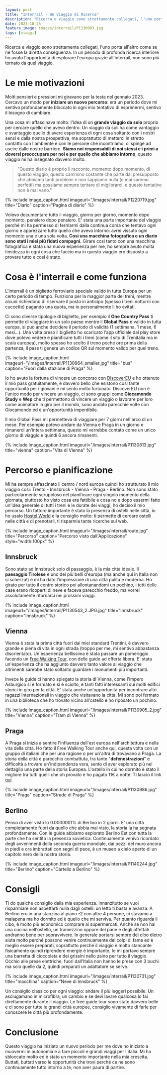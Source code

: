```yaml
---
layout: post
title: "Interrail - Un Viaggio di Ricerca"
description: "Ricerca e viaggio sono strettamente collegati, l'uno porta all'altro come se ne fosse la diretta conseguenza. In un periodo di profonda ricerca interiore ho avuto l'opportunità di esplorare l'europa grazie all'interrail, non sono più tornato da quel viaggio."
date: 2023-10-25
feature_image: images/interrail/P1130903.jpg
tags: [viaggi]
---
```


Ricerca e viaggio sono strettamente collegati, l'uno porta all'altro come se ne fosse la diretta conseguenza. In un periodo di profonda ricerca interiore ho avuto l'opportunità di esplorare l'europa grazie all'interrail, non sono più tornato da quel viaggio.

<!--more-->
# Le mie motivazioni

Molti pensieri e pressioni mi giravano per la testa nel gennaio 2023. Cercavo un modo per **iniziare un nuovo percorso**: era un periodo dove mi sentivo profondamente bloccato in ogni mio tentativo di esprimermi, sentivo il bisogno di cambiare.

Una cosa mi affascinava molto: l'idea di un **grande viaggio da solo** proprio per cercare quello che avevo dentro. Un viaggio da soli ha come vantaggio e svantaggio quello di avere esperienza di ogni cosa soltanto con i nostri sensi e dalla nostra prospettiva, ma soprattutto di metterci in stretto contatto con l'ambiente e con le persone che incontriamo, ci spinge ad uscire dalle nostre barriere. **Siamo noi responsabili di noi stessi e i primi a doversi preoccupare per noi e per quello che abbiamo intorno**, questo viaggio mi ha insegnato davvero molto.

> "Questo diario è proprio il racconto, momento dopo momento, di questo viaggio, questo cammino costante che parte dal presupposto che abbiamo tanti problemi e non sappiamo nulla (e mai saremo perfetti) ma possiamo sempre tentare di migliorarci, e questo tentativo non è mai vano."


{% include image_caption.html imageurl="/images/interrail/P1220719.jpg" title="Diario" caption="Pagina di diario" %}



Volevo documentare tutto il viaggio, giorno per giorno, momento dopo momento, pensiero dopo pensiero. E' stata una parte importante del viaggio perché mi ha permesso di fermarmi dalla continua corsa che tentavo ogni giorno e apprezzare tutto quello che avevo intorno: avrei vissuto ogni momento una e una sola volta. **Così una macchina fotografica e un diario sono stati i miei più fidati compagni.**
Girare così tanto con una macchina fotografica è stata una nuova esperienza per me, ho sempre avuto molta timidezza in ogni cosa che faccio ma in questo viaggio ero disposto a provare tutto e così è stato.


# Cosa è l'interrail e come funziona

L'Interrail è un biglietto ferroviario speciale valido in tutta Europa per un certo periodo di tempo. Funziona per la maggior parte dei treni, mentre alcuni richiedono di riservare il posto in anticipo (spesso i treni notturni con cuccette) pagando una quota, ma io personalmente li ho evitati.

Ci sono diverse tipologie di biglietto, per esempio il **One Country Pass** ti permette di viaggiare in un solo paese mentre il **Global Pass** è valido in tutta europa, si può anche decidere il periodo di validità (1 settimana, 1 mese, 6 mesi...). Una volta preso il biglietto ho scaricato l'app ufficiale dal play store dove potevo vedere e pianificare tutti i treni (come il sito di Trenitalia ma in scala europea), molto spesso ho scelto il treno poche ore prima della partenza, il pass ti genera un codice QR sul momento valido per quel treno.

{% include image_caption.html imageurl="/images/interrail/P1130964_smaller.jpg" title="bus" caption="Fuori dalla stazione di Praga" %}

Io ho avuto la fortuna di vincere un concorso con [DiscoverEU](https://www.interrail.eu/it/interrail-passes/what-is-discovereu) e ho ottenuto il mio pass gratuitamente, è davvero bello che esistono così tante opportunità per i giovani e mi sento molto fortunato. DiscoverEU non è l'unico modo per vincere un viaggio, ci sono gruppi come **Giocamondo Study** e **Wep** che ti permettono di vincere un viaggio o lavorare per loro come animatore in giro per il mondo, sono andato parecchie volte con Giocamondo ed è un'opportunità imperdibile. 

Il mio Global Pass mi permetteva di viaggiare per 7 giorni nell'arco di un mese. Per esempio potevo andare da Vienna e Praga in un giorno e rimanerci un'intera settimana, questo mi verrebbe contato come un unico giorno di viaggio e quindi 6 ancora rimanenti.

{% include image_caption.html imageurl="/images/interrail/P1130813.jpg" title="vienna" caption="Vita di Vienna" %}

# Percorso e pianificazione

Mi ha sempre affascinato il centro / nord europa quindi ho strutturato il mio viaggio così: Trento - Innsbruck - Vienna - Praga - Berlino.
Non sono stato particolarmente scrupoloso nel pianificare ogni singolo momento della giornata, piuttosto ho visto cosa era fattibile e cosa no e dopo essermi fatto un'idea generale di tutti i treni e le durate dei viaggi, ho deciso il mio percorso. Un fattore importante è stato la presenza di ostelli nelle città, io ho usato [Hostel World](https://www.italian.hostelworld.com/) e la consiglio molto: ti permette di cercare ostelli nelle città e di prenotarli, ti risparmia tante ricerche sul web. 


{% include image_caption.html imageurl="/images/interrail/route.jpg" title="Percorso" caption="Percorso visto dall'Applicazione" style="width:100px" %}


## Innsbruck

Sono stato ad Innsbruck solo di passaggio, è la mia città ideale. Il **paesaggio Tirolese** è uno dei più belli d'europa (ma anche qui in Italia non si scherza!) e mi ha dato l'impressione di una città pulita e moderna. Ho girato per tutto il centro storico poi allontanandomi un pochino, i tetti delle case erano ricoperti di neve e faceva parecchio freddo, ma vorrei assolutamente ritornarci nei prossimi viaggi.

{% include image_caption.html imageurl="/images/interrail/P1130543_2.JPG.jpg" title="Innsbruck" caption="Innsbruck" %}

## Vienna

Vienna è stata la prima città fuori dai miei standard Trentini, è davvero grande e piena di vita in ogni strada (troppo per me, mi sentivo abbastanza disorientato).
Un'esperienza bellissima è stata passare un pomeriggio facendo un [Free Walking Tour](https://www.civitatis.com/en/vienna/free-walking-tour), con delle guide ad offerta libera. E' stata un'esperienza che ha aggiunto davvero tanto valore al viaggio che altrimenti sarebbe stato soltanto guardare i monumenti più importanti. 

Invece le guide ci hanno spiegato la storia di Vienna, come l'impero Asburgico si è formato e si è sciolto, e tanti fatti interessanti sui molti edifici storici in giro per la città. E' stata anche un'opportunità per incontrare altri ragazzi internazionali in viaggio che visitavano la città.
Mi sono poi fermato in una biblioteca che ho trovato vicino all'ostello e ho riposato un pochino.


{% include image_caption.html imageurl="/images/interrail/P1130905_2.jpg" title="Vienna" caption="Tram di Vienna" %}

## Praga

A Praga si inizia a sentire l'influenza dell'est europa nell'architettura e nella vita della città. Ho fatto il Free Walking Tour anche qui, questa volta con un gruppo di italiani che per una ragione o per un'altra di trovavano a Praga. La storia della città è parecchio combattuta, tra tante "**defenestrazioni**" e difficoltà a trovare un'indipendenza vera, sento di aver esplorato più nel dettaglio una parte della storia Europea.
L'ostello in cui ho dormito è stato il migliore tra tutti quelli che oh provato e ho pagato 11€ a notte! Ti lascio il link [qui](https://www.italian.hostelworld.com/st/ostelli/p/265297/brix-hostel/).

{% include image_caption.html imageurl="/images/interrail/P1130986.jpg" title="Praga" caption="Strade di Praga" %}

## Berlino

Penso di aver visto lo 0.0000001% di Berlino in 2 giorni. E' una città completamente fuori da quello che abbia mai visto, la storia la ha segnata profondamente. Con le guide abbiamo esplorato Berlino Est con tutta la parte che ha sentito la presenza sovietica. Continuamente venivo ricordato degli avvenimenti della seconda guerra mondiale, dai pezzi del muro ancora in piedi e ora imbrattati con segni di pace, è un museo a cielo aperto di un capitolo nero della nostra storia.

{% include image_caption.html imageurl="/images/interrail/P1140244.jpg" title="Berlino" caption="Cartello a Berlino" %}

# Consigli

Ti do qualche consiglio dalla mia esperienza.
Innanzitutto se vuoi risparmiare non aspettarti nulla dagli ostelli: un letto ti basta e avanza. A Berlino ero in una stanzina al piano -2 con altre 4 persone, ci stavamo a malapena ma ho dormito ed è quello che mi serviva.
Per quanto riguarda il cibo, è molto più economico comprare ai supermercati. Anche se non hai una cucina nell'ostello, un tramezzino oppure del pane e degli affettati andranno bene per sopravvivere. In generale portarsi sempre del cibo dietro aiuta molto perché possono venire continuamente dei colpi di fame ed è meglio essere preparati, soprattutto perché il viaggio è molto stancante fisicamente quindi riprendere energie è importante. Io mi portavo sempre una barretta di cioccolata e dei grissini nello zaino per tutto il viaggio.
Occhio alle prese elettriche, fuori dall'Italia non hanno le prese con 3 buchi ma solo quelle da 2, quindi preparati un adattatore se serve.

{% include image_caption.html imageurl="/images/interrail/P1130731.jpg" title="macchina" caption="Neve di Innsbruck" %}

Un consiglio classico per ogni viaggio: andare il più leggeri possibile. Un asciugamano in microfibra, un cambio e se devi lavare qualcosa lo fai direttamente durante il viaggio.
Le free guide tour sono state davvero belle e ci sono per tutte le grandi città europee, consiglio vivamente di farle per conoscere le città più profondamente.


# Conclusione

Questo viaggio ha iniziato un nuovo periodo per me dove ho iniziato a muovermi in autonomia e a fare piccoli e grandi viaggi per l'italia. Mi ha sbloccato molto ed è stato un momento importante nella mia crescita. Buttati, buttati verso le opportunità che trovi perché ce ne sono continuamente tutto intorno a te, non aver paura di partire.
